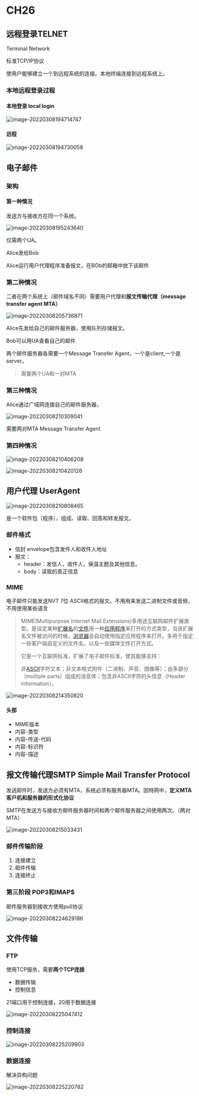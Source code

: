 # CH26

##  远程登录TELNET

Terminal Network

标准TCP/IP协议

使用户能够建立一个到远程系统的连接。本地终端连接到远程系统上。

### 本地远程登录过程

#### 本地登录 local login

![image-20220308194714747](https://cdn.jsdelivr.net/gh/xinwuyun/pictures@main/2022/03/08/47aad51931deafdff57a7cca28e03e6f-image-20220308194714747-c026b2.png)

#### 远程

![image-20220308194730058](https://cdn.jsdelivr.net/gh/xinwuyun/pictures@main/2022/03/08/6a4b28de9651f0adc084d709f662a7a3-image-20220308194730058-c38d43.png)

## 电子邮件

### 架构

#### 第一种情况

发送方与接收方在同一个系统。

![image-20220308195243640](https://cdn.jsdelivr.net/gh/xinwuyun/pictures@main/2022/03/08/1842eda33ff289464039f3b597c64ff9-image-20220308195243640-6d4f4c.png)

仅需两个UA。

Alice发给Bob

Alice运行用户代理程序准备报文，在BOb的邮箱中放下该邮件

### 第二种情况

二者在两个系统上（邮件域名不同）需要用户代理和**报文传输代理（message transfer agent MTA）**

![image-20220308205736871](https://cdn.jsdelivr.net/gh/xinwuyun/pictures@main/2022/03/08/0fc638b75b5a6ced43e60e7ad8cb2f5a-image-20220308205736871-ee457e.png)

Alice先发给自己的邮件服务器，使用队列存储报文。

Bob可以用UA查看自己的邮件

两个邮件服务器各需要一个Message Transfer Agent，一个是client,一个是server。

> 需要两个UA和一对MTA

### 第三种情况

Alice通过广域网连接自己的邮件服务器，

![image-20220308210309041](https://cdn.jsdelivr.net/gh/xinwuyun/pictures@main/2022/03/08/043204a824a70d8c92c160d4c2f1a5ac-image-20220308210309041-3f3188.png)

需要两对MTA Message Transfer Agent

### 第四种情况

![image-20220308210406208](https://cdn.jsdelivr.net/gh/xinwuyun/pictures@main/2022/03/08/8a051defa6272a64fc9b5558596f3e6f-image-20220308210406208-7c54ae.png)

![image-20220308210420126](https://cdn.jsdelivr.net/gh/xinwuyun/pictures@main/2022/03/08/07e73fbbd6076a9b3bb3cd11bebffa65-image-20220308210420126-c0ba0d.png)

## 用户代理 UserAgent

![image-20220308210808465](https://cdn.jsdelivr.net/gh/xinwuyun/pictures@main/2022/03/08/266806f1c5e9493c382f002b7faf84e0-image-20220308210808465-e75cf4.png)

是一个软件包（程序），组成、读取、回答和转发报文。

### 邮件格式

+ 信封 envelope包含发件人和收件人地址
+ 报文：
  + header：发信人，收件人，保温主题及其他信息。
  + body：读取的真正信息

### MIME

电子邮件只能发送NVT 7位 ASCII格式的报文。不用用来发送二进制文件或音频，不用使用某些语言

> MIME(Multipurpose Internet Mail Extensions)多用途互联网邮件扩展类型。是设定某种[扩展名](https://baike.baidu.com/item/扩展名/103577)的[文件](https://baike.baidu.com/item/文件/6270998)用一种[应用程序](https://baike.baidu.com/item/应用程序/5985445)来打开的方式类型，当该扩展名文件被访问的时候，[浏览器](https://baike.baidu.com/item/浏览器/213911)会自动使用指定应用程序来打开。多用于指定一些客户端自定义的文件名，以及一些媒体文件打开方式。
>
> 它是一个互联网标准，扩展了电子邮件标准，使其能够支持：
>
> 非[ASCII](https://baike.baidu.com/item/ASCII/309296)字符文本；非文本格式附件（二进制、声音、图像等）；由多部分（multiple parts）组成的消息体；包含非ASCII字符的头信息（Header information）。

![image-20220308214350820](https://cdn.jsdelivr.net/gh/xinwuyun/pictures@main/2022/03/08/5a5c7d21523e8666fc1e9283d0068a5c-image-20220308214350820-258db4.png)

#### 头部

+ MIME版本
+ 内容-类型
+ 内容-传送-代码
+ 内容-标识符
+ 内容-描述



## 报文传输代理SMTP Simple Mail Transfer Protocol

发送邮件时，发送方必须有MTA，系统必须有服务器MTA。因特网中，**定义MTA客户机和服务器的形式化协议**

SMTP在发送方与接收方邮件服务器时间和两个邮件服务器之间使用两次。（两对MTA）

![image-20220308215033431](https://cdn.jsdelivr.net/gh/xinwuyun/pictures@main/2022/03/08/7133a7385badd1fd8d0a5b9fe791ede1-image-20220308215033431-8794a0.png)

### 邮件传输阶段

1. 连接建立
2. 邮件传输
3. 连接终止

### 第三阶段 POP3和IMAP$

邮件服务器到接收方使用pull协议

![image-20220308224629186](https://cdn.jsdelivr.net/gh/xinwuyun/pictures@main/2022/03/08/7957da9fe39fcb75a71d62c4c3913a2c-image-20220308224629186-2920e1.png)

## 文件传输

### FTP

使用TCP服务，需要**两个TCP连接**

+ 数据传输
+ 控制信息

21端口用于控制连接，20用于数据连接

![image-20220308225047412](https://cdn.jsdelivr.net/gh/xinwuyun/pictures@main/2022/03/08/731b75d03db2f92b2d5b5ce05405d30f-image-20220308225047412-f3e2ec.png)

### 控制连接

![image-20220308225209903](https://cdn.jsdelivr.net/gh/xinwuyun/pictures@main/2022/03/08/db00d6a71a2af44fdade49d9493c4470-image-20220308225209903-585fad.png)

### 数据连接

解决异构问题

![image-20220308225220782](https://cdn.jsdelivr.net/gh/xinwuyun/pictures@main/2022/03/08/8afac5b8b97b6de99628897f7d53324c-image-20220308225220782-c54345.png)




